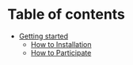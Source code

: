 # Table of contents

* [Getting started](README.md)
  * [How to Installation](readme/how-to-installation.md)
  * [How to Participate](readme/how-to-participate.md)
